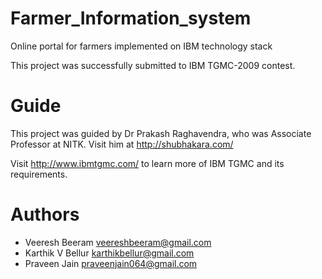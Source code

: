 Farmer_Information_system
=========================

Online portal for farmers implemented on IBM technology stack

This project was successfully submitted to IBM TGMC-2009 contest.

Guide
=====
This project was guided by Dr Prakash Raghavendra, who was Associate Professor at NITK. Visit him at http://shubhakara.com/

Visit http://www.ibmtgmc.com/ to learn more of IBM TGMC and its requirements.

Authors
=======
* Veeresh Beeram   <veereshbeeram@gmail.com>
* Karthik V Bellur <karthikbellur@gmail.com>
* Praveen Jain	 <praveenjain064@gmail.com>
